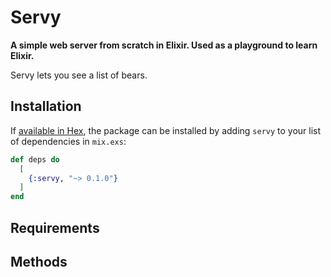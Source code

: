 # Servy

**A simple web server from scratch in Elixir. Used as a playground to learn Elixir.**

Servy lets you see a list of bears.

## Installation

If [available in Hex](https://hex.pm/docs/publish), the package can be installed
by adding `servy` to your list of dependencies in `mix.exs`:

```elixir
def deps do
  [
    {:servy, "~> 0.1.0"}
  ]
end
```

## Requirements

## Methods


